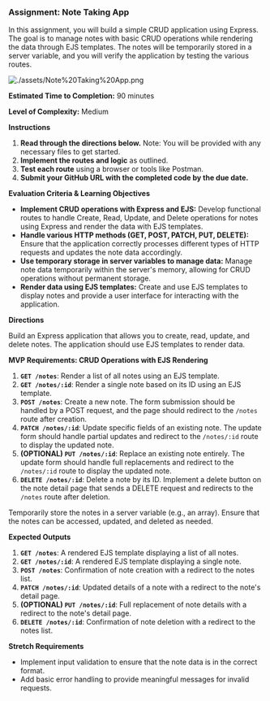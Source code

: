 ### Assignment: Note Taking App

In this assignment, you will build a simple CRUD application using Express. The goal is to manage notes with basic CRUD operations while rendering the data through EJS templates. The notes will be temporarily stored in a server variable, and you will verify the application by testing the various routes.

![./assets/Note%20Taking%20App.png](./assets/Note%20Taking%20App.png)

**Estimated Time to Completion:** 90 minutes

**Level of Complexity:** Medium

**Instructions**

1. **Read through the directions below.** Note: You will be provided with any necessary files to get started.
2. **Implement the routes and logic** as outlined.
3. **Test each route** using a browser or tools like Postman.
4. **Submit your GitHub URL with the completed code by the due date.**

**Evaluation Criteria & Learning Objectives**

- **Implement CRUD operations with Express and EJS:** Develop functional routes to handle Create, Read, Update, and Delete operations for notes using Express and render the data with EJS templates.
- **Handle various HTTP methods (GET, POST, PATCH, PUT, DELETE):** Ensure that the application correctly processes different types of HTTP requests and updates the note data accordingly.
- **Use temporary storage in server variables to manage data:** Manage note data temporarily within the server's memory, allowing for CRUD operations without permanent storage.
- **Render data using EJS templates:** Create and use EJS templates to display notes and provide a user interface for interacting with the application.

**Directions**

Build an Express application that allows you to create, read, update, and delete notes. The application should use EJS templates to render data.

**MVP Requirements: CRUD Operations with EJS Rendering**

1. **`GET /notes`**: Render a list of all notes using an EJS template.
2. **`GET /notes/:id`**: Render a single note based on its ID using an EJS template.
3. **`POST /notes`**: Create a new note. The form submission should be handled by a POST request, and the page should redirect to the `/notes` route after creation.
4. **`PATCH /notes/:id`**: Update specific fields of an existing note. The update form should handle partial updates and redirect to the `/notes/:id` route to display the updated note.
5. **(OPTIONAL) `PUT /notes/:id`**: Replace an existing note entirely. The update form should handle full replacements and redirect to the `/notes/:id` route to display the updated note.
6. **`DELETE /notes/:id`**: Delete a note by its ID. Implement a delete button on the note detail page that sends a DELETE request and redirects to the `/notes` route after deletion.

Temporarily store the notes in a server variable (e.g., an array). Ensure that the notes can be accessed, updated, and deleted as needed.

**Expected Outputs**

1. **`GET /notes`**: A rendered EJS template displaying a list of all notes.
2. **`GET /notes/:id`**: A rendered EJS template displaying a single note.
3. **`POST /notes`**: Confirmation of note creation with a redirect to the notes list.
4. **`PATCH /notes/:id`**: Updated details of a note with a redirect to the note's detail page.
5. **(OPTIONAL) `PUT /notes/:id`**: Full replacement of note details with a redirect to the note's detail page.
6. **`DELETE /notes/:id`**: Confirmation of note deletion with a redirect to the notes list.

**Stretch Requirements**

- Implement input validation to ensure that the note data is in the correct format.
- Add basic error handling to provide meaningful messages for invalid requests.